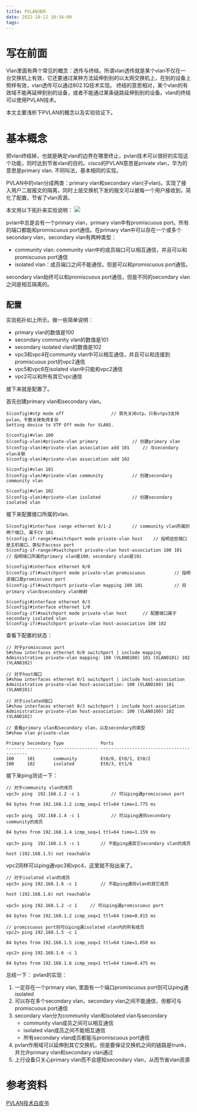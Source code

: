 ```yaml
---
title: PVLAN浅析
date: 2022-10-12 10:34:00
tags:
---
```


# 写在前面
Vlan里面有两个常见的概念：透传与终结。所谓vlan透传就是某个vlan不仅在一台交换机上有效，它还要通过某种方法延伸到别的以太网交换机上，在别的设备上照样有效，vlan透传可以通过802.1Q技术实现。
终结的意思相对，某个vlan的有效域不能再延伸到别的设备，或者不能通过某条链路延伸到别的设备。vlan的终结可以使用PVLAN技术。
<!--more-->

本文主要浅析下PVLAN的概念以及实验验证下。

# 基本概念
把vlan终结掉，也就是确定vlan的边界在哪里终止，pvlan技术可以很好的实现这个功能，同时达到节省vlan的目的。cisco的PVLAN意思是private vlan，华为的意思是primary vlan. 不同叫法，基本相同的实现。

PVLAN中的vlan分成两类：primary vlan和secondary vlan(子vlan)。实现了接入用户二层报文的隔离，同时上层交换机下发的报文可以被每一个用户接收到，简化了配置，节省了vlan资源。

本文用以下拓扑来实验说明：
![](https://rancho333.github.io/pictures/pvlan_topology.png)

pvlan中总是会有一个primary vlan，primary vlan中有promiscuous port。所有的端口都能和promiscuous port通信。在primary vlan中可以存在一个或多个secondary vlan，secondary vlan有两种类型：
- community vlan: community vlan中的成员端口可以相互通信，并且可以和promiscuous port通信
- isolated vlan：成员端口之间不能通信，但是可以和promiscuous port通信。

secondary vlan始终可以和promiscuous port通信，但是不同的secondary vlan之间是相互隔离的。

## 配置
实验拓扑如上所示。做一些简单说明：
- primary vlan的数值是100
- secondary community vlan的数值是101
- secondary isolated vlan的数值是102
- vpc3和vpc4在community vlan中可以相互通信，并且可以和连接到promiscuous port的vpc2通信
- vpc5和vpc6在isolated vlan中只能和vpc2通信
- vpc2可以和所有其它vpc通信

接下来就是配置了。

首先创建primary vlan和secondary vlan。
```
S(config)#vtp mode off                  // 首先关闭vtp，只有vtpv3支持pvlan，干脆关掉免得复杂
Setting device to VTP Off mode for VLANS.

S(config)#vlan 100              
S(config-vlan)#private-vlan primary             // 创建primary vlan
S(config-vlan)#private-vlan association add 101     // 与secondary vlan关联
S(config-vlan)#private-vlan association add 102

S(config)#vlan 101
S(config-vlan)#private-vlan community           // 创建secondary community vlan

S(config)#vlan 102
S(config-vlan)#private-vlan isolated            // 创建secondary isolated vlan
```

接下来配置接口所属的vlan.
```
S(config)#interface range ethernet 0/1-2        // community vlan所属的两个端口, 属于CV 101
S(config-if-range)#switchport mode private-vlan host    // 指明这些端口是主机端口，类似于access port
S(config-if-range)#switchport private-vlan host-association 100 101     // 指明端口所属的primary vlan是100，secondary vlan是101

S(config)#interface ethernet 0/0
S(config-if)#switchport mode private-vlan promiscuous           // 指明该端口是promiscuous port
S(config-if)#switchport private-vlan mapping 100 101            // 将primary vlan与secondary vlan映射

S(config)#interface ethernet 0/3 
S(config)#interface ethernet 1/0       
S(config-if)#switchport mode private-vlan host      // 配置端口属于secondary isolated vlan
S(config-if)#switchport private-vlan host-association 100 102
```

查看下配置的状态：
```
// 对于promiscuous port
S#show interfaces ethernet 0/0 switchport | include mapping     
Administrative private-vlan mapping: 100 (VLAN0100) 101 (VLAN0101) 102 (VLAN0102)

// 对于host端口
S#show interfaces ethernet 0/1 switchport | include host-association
Administrative private-vlan host-association: 100 (VLAN0100) 101 (VLAN0101) 

// 对于isolated端口
S#show interfaces ethernet 0/3 switchport | include host-association
Administrative private-vlan host-association: 100 (VLAN0100) 102 (VLAN0102)

// 查看primary vlan和secondary vlan，以及secondary的类型
S#show vlan private-vlan 

Primary Secondary Type              Ports
------- --------- ----------------- ------------------------------------------
100     101       community         Et0/0, Et0/1, Et0/2
100     102       isolated          Et0/3, Et1/0
```

接下来ping测试一下：
```
// 对于community vlan的成员
vpc3> ping  192.168.1.2 -c 1            // 可以ping通promiscuous port

84 bytes from 192.168.1.2 icmp_seq=1 ttl=64 time=1.775 ms

vpc3> ping  192.168.1.4 -c 1            // 可以ping通同secondary community的成员

84 bytes from 192.168.1.4 icmp_seq=1 ttl=64 time=1.159 ms

vpc3> ping  192.168.1.5 -c 1        // 不能ping通其它secondary vlan的成员

host (192.168.1.5) not reachable
```
vpc2同样可以ping通vpc3和vpc4，这里就不贴出来了。

```
// 对于isolated vlan的成员
vpc5> ping 192.168.1.6 -c 1         // 不能ping通同vlan的其它成员

host (192.168.1.6) not reachable

vpc5> ping 192.168.1.2 -c 1     // 可以ping通promiscuous port

84 bytes from 192.168.1.2 icmp_seq=1 ttl=64 time=0.815 ms

// promiscuous port则可以ping通isolated vlan内的所有成员
vpc2> ping 192.168.1.5 -c 1

84 bytes from 192.168.1.5 icmp_seq=1 ttl=64 time=1.050 ms

vpc2> ping 192.168.1.6 -c 1

84 bytes from 192.168.1.6 icmp_seq=1 ttl=64 time=0.475 ms
```

总结一下：
pvlan的实现：
1. 一定存在一个primary vlan, 里面有一个端口promiscuous port则可以ping通isolated
2. 可以存在多个secondary vlan，secondary vlan之间不能通信，但都可与promiscuous port通信
3. secondary vlan分为community vlan和isolated vlan与secondary
    - community vlan成员之间可以相互通信
    - isolated vlan成员之间不能相互通信
    - 所有secondary vlan成员都能与promiscuous port通信
4. pvlan作用域可以延伸到其它交换机，但是要保证交换机之间的链路是trunk，并允许primary vlan和secondary vlan通过 
5. 上行设备只关心primary vlan而不会感知secondary vlan，从而节省vlan资源

# 参考资料
[PVLAN技术白皮书](http://www.h3c.com/cn/d_201505/868804_30003_0.htm)